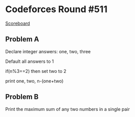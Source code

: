# Codeforces Round #511
[Scoreboard](http://codeforces.com/contest/1047/standings/participant/19848189#p19848189)

## Problem A

Declare integer answers: one, two, three

Default all answers to 1

if(n%3==2) then set two to 2

print one, two, n-(one+two)

## Problem B

Print the maximum sum of any two numbers in a single pair

